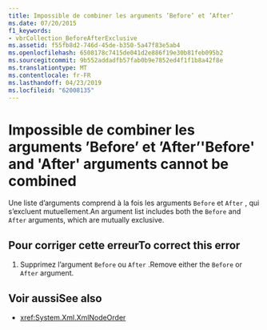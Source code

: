 ```yaml
---
title: Impossible de combiner les arguments ’Before’ et ’After’
ms.date: 07/20/2015
f1_keywords:
- vbrCollection_BeforeAfterExclusive
ms.assetid: f55fb8d2-746d-45de-b350-5a47f83e5ab4
ms.openlocfilehash: 6508178c7415de041d2e886f19e30b81feb095b2
ms.sourcegitcommit: 9b552addadfb57fab0b9e7852ed4f1f1b8a42f8e
ms.translationtype: MT
ms.contentlocale: fr-FR
ms.lasthandoff: 04/23/2019
ms.locfileid: "62008135"
---
```

# <a name="before-and-after-arguments-cannot-be-combined"></a><span data-ttu-id="fea38-102">Impossible de combiner les arguments ’Before’ et ’After’</span><span class="sxs-lookup"><span data-stu-id="fea38-102">'Before' and 'After' arguments cannot be combined</span></span>
<span data-ttu-id="fea38-103">Une liste d’arguments comprend à la fois les arguments `Before` et `After` , qui s’excluent mutuellement.</span><span class="sxs-lookup"><span data-stu-id="fea38-103">An argument list includes both the `Before` and `After` arguments, which are mutually exclusive.</span></span>  
  
## <a name="to-correct-this-error"></a><span data-ttu-id="fea38-104">Pour corriger cette erreur</span><span class="sxs-lookup"><span data-stu-id="fea38-104">To correct this error</span></span>  
  
1. <span data-ttu-id="fea38-105">Supprimez l’argument `Before` ou `After` .</span><span class="sxs-lookup"><span data-stu-id="fea38-105">Remove either the `Before` or `After` argument.</span></span>  
  
## <a name="see-also"></a><span data-ttu-id="fea38-106">Voir aussi</span><span class="sxs-lookup"><span data-stu-id="fea38-106">See also</span></span>

- <xref:System.Xml.XmlNodeOrder>
